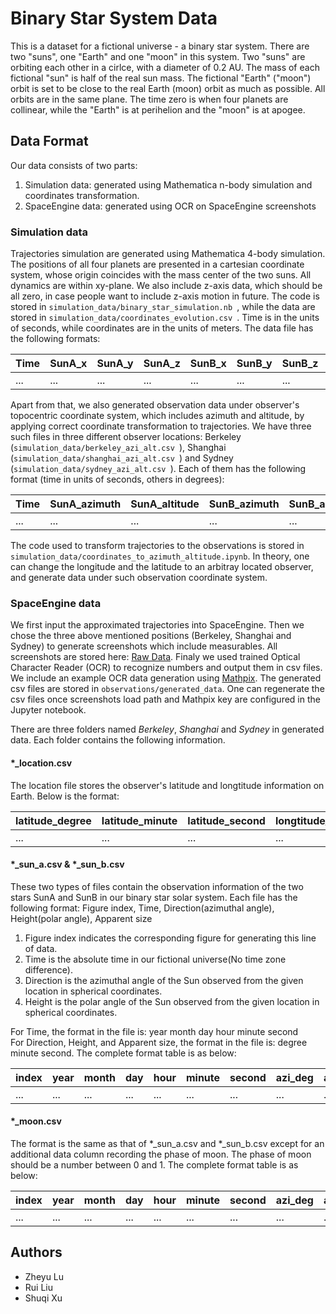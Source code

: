 # Binary Star System Data
This is a dataset for a fictional universe - a binary star system. There are two "suns", one "Earth" and one "moon" in this system. Two "suns" are orbiting each other in a cirlce, with a diameter of 0.2 AU. The mass of each fictional "sun" is half of the real sun mass. The fictional "Earth" ("moon") orbit is set to be close to the real Earth (moon) orbit as much as possible. All orbits are in the same plane. The time zero is when four planets are collinear, while the "Earth" is at perihelion and the "moon" is at apogee.

## Data Format
Our data consists of two parts:

1. Simulation data: generated using Mathematica n-body simulation and coordinates transformation.
2. SpaceEngine data: generated using OCR on SpaceEngine screenshots 

### Simulation data
Trajectories simulation are generated using Mathematica 4-body simulation. The positions of all four planets are presented in a cartesian coordinate system, whose origin coincides with the mass center of the two suns. All dynamics are within xy-plane. We also include z-axis data, which should be all zero, in case people want to include z-axis motion in future. The code is stored in ```simulation_data/binary_star_simulation.nb ```, while the data are stored in ```simulation_data/coordinates_evolution.csv ```. Time is in the units of seconds, while coordinates are in the units of meters. The data file has the following formats:

|Time|SunA_x|SunA_y|SunA_z|SunB_x|SunB_y|SunB_z|earth_x|earth_y|earth_z|moon_x|moon_y|moon_z|
|---|---|---|---|---|---|---|---|---|---|---|---|---|
|...|...|...|...|...|...|...|...|...|...|...|...|...|

Apart from that, we also generated observation data under observer's topocentric coordinate system, which includes azimuth and altitude, by applying correct coordinate transformation to trajectories. We have three such files in three different observer locations: Berkeley (```simulation_data/berkeley_azi_alt.csv ```), Shanghai (```simulation_data/shanghai_azi_alt.csv ```) and Sydney (```simulation_data/sydney_azi_alt.csv ```). Each of them has the following format (time in units of seconds, others in degrees):

|Time|SunA_azimuth|SunA_altitude|SunB_azimuth|SunB_altitude|moon_azimuth|moon_altitude|
|---|---|---|---|---|---|---|
|...|...|...|...|...|...|...|

The code used to transform trajectories to the observations is stored in ```simulation_data/coordinates_to_azimuth_altitude.ipynb```. In theory, one can change the longitude and the latitude to an arbitray located observer, and generate data under such observation coordinate system.


### SpaceEngine data
We first input the approximated trajectories into SpaceEngine. Then we chose the three above mentioned positions (Berkeley, Shanghai and Sydney) to generate screenshots which include measurables. All screenshots are stored here: [Raw Data](https://drive.google.com/drive/folders/1Ee4sjJTGXAE0LJyyK6H0fr3iWYFP0aoU?usp=sharing). Finaly we used trained Optical Character Reader (OCR) to recognize numbers and output them in csv files. We include an example OCR data generation using [Mathpix](https://docs.mathpix.com/#introduction). The generated csv files are stored in ```observations/generated_data```. One can regenerate the csv files once screenshots load path and Mathpix key are configured in the Jupyter notebook.

There are three folders named *Berkeley*, *Shanghai* and *Sydney* in generated data. Each folder contains the following information. 

#### *_location.csv
The location file stores the observer's latitude and longtitude information on Earth. Below is the format:

|latitude_degree|latitude_minute|latitude_second|longtitude_degree|longtitude_minute|longtitude_second|
|---|---|---|---|---|---|
|...|...|...|...|...|...|

#### *_sun_a.csv & *_sun_b.csv
These two types of files contain the observation information of the two stars SunA and SunB in our binary star solar system.
Each file has the following format:
Figure index, Time, Direction(azimuthal angle), Height(polar angle), Apparent size

1. Figure index indicates the corresponding figure for generating this line of data.
2. Time is the absolute time in our fictional universe(No time zone difference).
3. Direction is the azimuthal angle of the Sun observed from the given location in spherical coordinates.
4. Height is the polar angle of the Sun observed from the given location in spherical coordinates.

For Time, the format in the file is: year month day hour minute second   
For Direction, Height, and Apparent size, the format in the file is: degree minute second. The complete format table is as below:

|index|year|month|day|hour|minute|second|azi_deg|azi_min|azi_sec|pol_deg|pol_min|pol_sec|size_deg|size_min|size_sec|
|---|---|---|---|---|---|---|---|---|---|---|---|---|---|---|---|
|...|...|...|...|...|...|...|...|...|...|...|...|...|...|...|...|

#### *_moon.csv
The format is the same as that of *_sun_a.csv and *_sun_b.csv except for an additional data column recording the phase of moon. The phase of moon should be a number between 0 and 1. The complete format table is as below:

|index|year|month|day|hour|minute|second|azi_deg|azi_min|azi_sec|pol_deg|pol_min|pol_sec|size_deg|size_min|size_sec|phase|
|---|---|---|---|---|---|---|---|---|---|---|---|---|---|---|---|---|
|...|...|...|...|...|...|...|...|...|...|...|...|...|...|...|...|...|

## Authors
* Zheyu Lu   
* Rui Liu   
* Shuqi Xu



